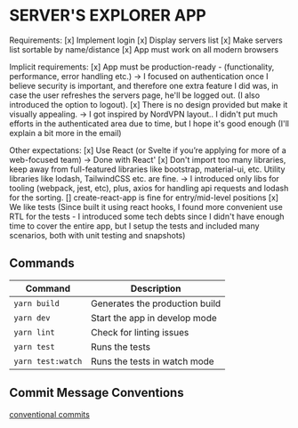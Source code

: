 # SERVER'S EXPLORER APP

Requirements:
[x] Implement login
[x] Display servers list
[x] Make servers list sortable by name/distance
[x] App must work on all modern browsers

Implicit requirements:
[x] App must be production-ready - (functionality, performance, error handling etc.) -> I focused on authentication once I believe security is important, and therefore one extra feature I did was, in case the user refreshes the servers page, he'll be logged out. (I also introduced the option to logout).
[x] There is no design provided but make it visually appealing. -> I got inspired by NordVPN layout.. I didn't put much efforts in the authenticated area due to time, but I hope it's good enough (I'll explain a bit more in the email)

Other expectations:
[x] Use React (or Svelte if you’re applying for more of a web-focused team) -> Done with React'
[x] Don't import too many libraries, keep away from full-featured libraries like bootstrap, material-ui, etc. Utility libraries like lodash,
TailwindCSS etc. are fine. -> I introduced only libs for tooling (webpack, jest, etc), plus, axios for handling api requests and lodash for the sorting.
[] create-react-app is fine for entry/mid-level positions
[x] We like tests (Since built it using react hooks, I found more convenient use RTL for the tests - I introduced some tech debts since I didn't have enough time to cover the entire app, but I setup the tests and included many scenarios, both with unit testing and snapshots)


## Commands

| Command                  | Description                               |
| ------------------------ | ----------------------------------------- |
| `yarn build`             | Generates the production build            |
| `yarn dev`               | Start the app in develop mode             |
| `yarn lint`              | Check for linting issues                  |
| `yarn test`              | Runs the tests                            |
| `yarn test:watch`        | Runs the tests in watch mode              |

## Commit Message Conventions

[conventional commits](https://www.conventionalcommits.org/en/v1.0.0/)
